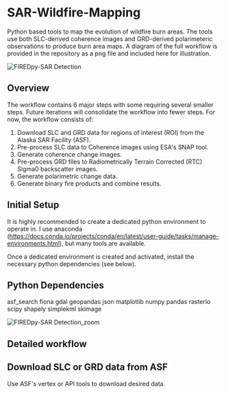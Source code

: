 # SAR-Wildfire-Mapping
Python based tools to map the evolution of wildfire burn areas. The tools use both SLC-derived coherence images and GRD-derived polarimeteric observations to produce burn area maps. A diagram of the full workflow is provided in the repository as a png file and included here for illustration.  

![FIREDpy-SAR Detection](https://github.com/user-attachments/assets/7df51b63-6817-4e90-9cf3-78dd15abd26e)

## Overview
The workflow contains 6 major steps with some requiring several smaller steps. Future iterations will consolidate the workflow into fewer steps. For now, the workflow consists of:
  1) Download SLC and GRD data for regions of interest (ROI) from the Alaska SAR Facility (ASF).
  2) Pre-process SLC data to Coherence images using ESA's SNAP tool.
  3) Generate coherence change images.
  4) Pre-process GRD files to Radiometrically Terrain Corrected (RTC) Sigma0 backscatter images.
  5) Generate polarimetric change data.
  6) Generate binary fire products and combine results.


## Initial Setup 
It is highly recommended to create a dedicated python environment to operate in. I use anaconda (https://docs.conda.io/projects/conda/en/latest/user-guide/tasks/manage-environments.html), but many tools are available. 

Once a dedicated environment is created and activated, install the necessary python dependencies (see below). 



## Python Dependencies
asf_search
fiona
gdal
geopandas
json
matplotlib
numpy
pandas
rasterio
scipy
shapely
simplekml
skimage


![FIREDpy-SAR Detection_zoom](https://github.com/user-attachments/assets/24a38cf5-5bbc-4071-9e8e-582626ec9bf0)




## Detailed workflow
## Download SLC or GRD data from ASF
Use ASF's vertex or API tools to download desired data.


